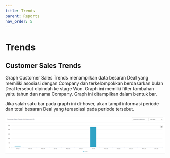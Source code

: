```yaml
---
title: Trends
parent: Reports
nav_order: 5
---
```


# Trends

## Customer Sales Trends
Graph Customer Sales Trends menampilkan data besaran Deal yang memiliki asosiasi dengan Company dan terkelompokkan berdasarkan bulan Deal tersebut dipindah ke stage Won. Graph ini memilki filter tambahan yaitu tahun dan nama Company. Graph ini ditampilkan dalam bentuk bar.

Jika salah satu bar pada graph ini di-hover, akan tampil informasi periode dan total besaran Deal yang terasoiasi pada periode tersebut.

![Image of customer sales trends graph](https://raw.githubusercontent.com/qontak-dev/docs/master/images/graph_customer_sales_trends.gif)
